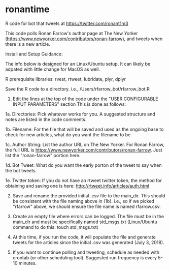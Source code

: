 # ronantime
R code for bot that tweets at https://twitter.com/ronant1m3

This code polls Ronan Farrow's author page at The New Yorker (https://www.newyorker.com/contributors/ronan-farrow), and tweets when there is a new article.

Install and Setup Guidance:

The info below is designed for an Linux/Ubuntu setup. It can likely be adpated with little change for MacOS as well.

R prerequisite libraries: rvest, rtweet, lubridate, plyr, dplyr

Save the R code to a directory. i.e., /Users/rfarrow_bot/rfarrow_bot.R

1. Edit the lines at the top of the code under the "USER CONFIGURABLE INPUT PARAMETERS" section This is done as follows:

1a. Directories: Pick whatever works for you. A suggested structure and notes are listed in the code comments.

1b. Filename: For the file that will be saved and used as the ongoing base to check for new articles, what do you want the filename to be

1c. Author String: List the author URL on The New Yorker. For Ronan Farrow, the full URL is https://www.newyorker.com/contributors/ronan-farrow. Just list the "ronan-farrow" portion here.

1d. Bot Tweet: What do you want the early porton of the tweet to say when the bot tweets.

1e. Twitter token: If you do not have an rtweet twitter token, the method for obtaining and saving one is here: http://rtweet.info/articles/auth.html

2. Save and rename the provided initial .csv file to the main_dir. This should be consistent with the file naming above in (1b). i.e., so if we picked "rfarrow" above, we should ensure the file name is named rfarrow.csv.

3. Create an empty file where errors can be logged. The file must be in the main_dir and must be specifically named std_msgs.txt (Linux/Ubuntu command to do this: touch std_msgs.txt)

4. At this time, if you run the code, it will populate the file and generate tweets for the articles since the initial .csv was generated (July 3, 2018).

5. If you want to continue polling and tweeting, schedule as needed with crontab (or other scheduling tool). Suggested run frequency is every 5-10 minutes.

